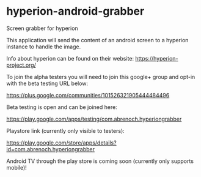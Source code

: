 # hyperion-android-grabber
Screen grabber for hyperion

This application will send the content of an android screen to a hyperion instance to handle the image.

Info about hyperion can be found on their website: 
https://hyperion-project.org/

To join the alpha testers you will need to join this google+ group and opt-in with the beta testing URL below:

https://plus.google.com/communities/101526321905444484496

Beta testing is open and can be joined here:

https://play.google.com/apps/testing/com.abrenoch.hyperiongrabber

Playstore link (currently only visible to testers):

https://play.google.com/store/apps/details?id=com.abrenoch.hyperiongrabber

Android TV through the play store is coming soon (currently only supports mobile)!
